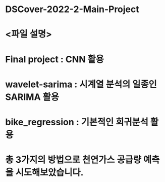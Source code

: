 # DSCover-2022-2-Main-Project
# <파일 설명>
# Final project : CNN 활용 
# wavelet-sarima : 시계열 분석의 일종인 SARIMA 활용
# bike_regression : 기본적인 회귀분석 활용
# 총 3가지의 방법으로 천연가스 공급량 예측을 시도해보았습니다.
